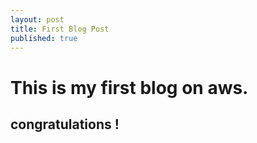 ```yaml
---
layout: post
title: First Blog Post
published: true
---
```


# This is my first blog on aws.

## congratulations !